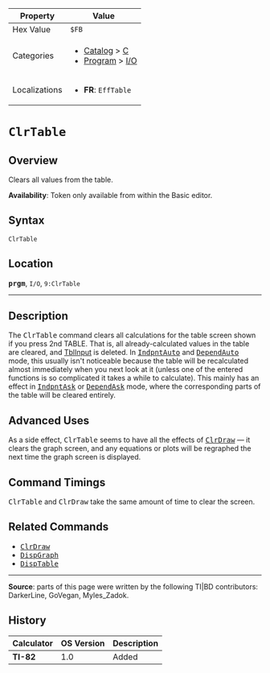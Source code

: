 | Property      | Value |
|---------------|-------|
| Hex Value     | `$FB`|
| Categories    | <ul><li>[Catalog](<../categories/Catalog.md>) > [C](<../categories/Catalog.md#C>)</li><li>[Program](<../categories/Program.md>) > [I/O](<../categories/Program.md#I/O>)</li></ul> |
| Localizations | <ul><li><b>FR</b>: `EffTable`</li></ul> |

# `ClrTable`

## Overview
Clears all values from the table.


<b>Availability</b>: Token only available from within the Basic editor.

## Syntax
`ClrTable`

## Location
<tt><kbd><b>prgm</b></kbd></tt>, `I/O`, `9:ClrTable`
<hr>

## Description

The <tt>ClrTable</tt> command clears all calculations for the table screen shown if you press 2nd TABLE. That is, all already-calculated values in the table are cleared, and [TblInput](system-variables#window) is deleted. In <tt><a href="IndpntAuto.md">IndpntAuto</a></tt> and <tt><a href="DependAuto.md">DependAuto</a></tt> mode, this usually isn't noticeable because the table will be recalculated almost immediately when you next look at it (unless one of the entered functions is so complicated it takes a while to calculate). This mainly has an effect in <tt><a href="IndpntAsk.md">IndpntAsk</a></tt> or <tt><a href="DependAsk.md">DependAsk</a></tt> mode, where the corresponding parts of the table will be cleared entirely.

## Advanced Uses

As a side effect, <tt>ClrTable</tt> seems to have all the effects of <tt><a href="ClrDraw.md">ClrDraw</a></tt> — it clears the graph screen, and any equations or plots will be regraphed the next time the graph screen is displayed.

## Command Timings

<tt>ClrTable</tt> and <tt>ClrDraw</tt> take the same amount of time to clear the screen.

## Related Commands

*   <tt><a href="ClrDraw.md">ClrDraw</a></tt>
*   <tt><a href="DispGraph.md">DispGraph</a></tt>
*   <tt><a href="DispTable.md">DispTable</a></tt>

* * *

**Source**: parts of this page were written by the following TI|BD contributors: DarkerLine, GoVegan, Myles_Zadok.

## History
| Calculator | OS Version | Description |
|------------|------------|-------------|
| <b>TI-82</b> | 1.0 | Added |


